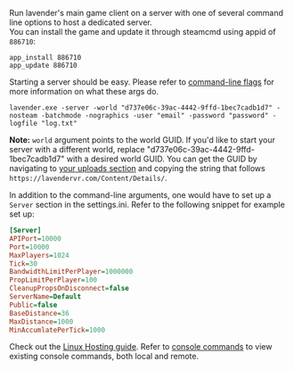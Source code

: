 Run lavender's main game client on a server with one of several command line options to host a dedicated server.  
You can install the game and update it through steamcmd using appid of `886710`:

````
app_install 886710
app_update 886710
````

Starting a server should be easy. Please refer to [command-line flags](./command-line-flags.md) for more information on what these args do.
````
lavender.exe -server -world "d737e06c-39ac-4442-9ffd-1bec7cadb1d7" -nosteam -batchmode -nographics -user "email" -password "password" -logfile "log.txt"
````

**Note:** `world` argument points to the world GUID. If you'd like to start your server with a different world, replace "d737e06c-39ac-4442-9ffd-1bec7cadb1d7" with a desired world GUID. You can get the GUID by navigating to [your uploads section](https://lavendervr.com/Content/MyUploads) and copying the string that follows `https://lavendervr.com/Content/Details/`.

In addition to the command-line arguments, one would have to set up a `Server` section in the settings.ini. Refer to the following snippet for example set up:

````ini
[Server]
APIPort=10000
Port=10000
MaxPlayers=1024
Tick=30
BandwidthLimitPerPlayer=1000000
PropLimitPerPlayer=100
CleanupPropsOnDisconnect=false
ServerName=Default
Public=false
BaseDistance=36
MaxDistance=1000
MinAccumlatePerTick=1000
````

Check out the [Linux Hosting guide](./Linux-Hosting.md). Refer to [console commands](./console-commands.md) to view existing console commands, both local and remote.